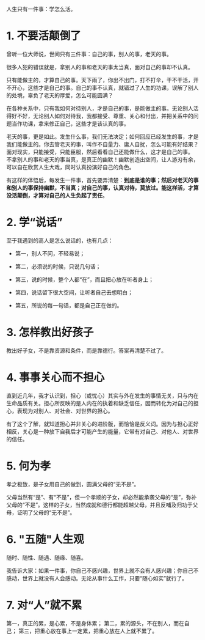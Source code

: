 人生只有一件事：学怎么活。

# 1. 不要活颠倒了

曾听一位大师说，世间只有三件事：自己的事，别人的事，老天的事。

很多人犯的错误就是，拿别人的事和老天的事太当真，面对自己的事却不认真。

只有能做主的，才算自己的事。天下雨了，你出不出门，打不打伞，干不干活，开不开心，这些才是自己的事。自己的事不认真，就错过了人生的功课，误解了别人的处境，辜负了老天的厚爱，怎么可能圆满？

在各种关系中，只有我如何对待别人，才是自己的事，是能做主的事。无论别人活得好不好，无论别人如何对待我，我都接受、尊重、关心和付出，并把关系中的问题当作功课，拿来修正自己，这些才是该认真的事。

老天的事，更是如此。发生什么事，我们无法决定；如何回应已经发生的事，才是我们能做主的。你去管老天的事，叫作不自量力、庸人自扰，怎么可能有好结果？面对现实，只能接受，只能臣服，然后看看自己还能做什么，这才是自己的事。
不拿别人的事和老天的事当真，是真正的幽默！幽默创造出空间，让人游刃有余，可以自在欣赏人生大戏，同时认真扮演好自己的角色。

有这样的体悟后，每发生一件事，首先要弄清楚：**到底是谁的事；然后对老天的事和别人的事保持幽默，不当真；对自己的事，认真对待，莫放过。能这样活，才算没活颠倒，才算对自己的人生负起了责任**。

# 2. 学“说话”

至于我遇到的高人是怎么说话的，也有几点：

- 第一，别人不问，不轻易说；

- 第二，必须说的时候，只说几句话；

- 第三，说的时候，整个人都“在”，而且把心放在听者身上；

- 第四，说话留下很大空间，让听者自己去想明白；

- 第五，所说的每一句话，都是自己正在做的。

# 3. 怎样教出好孩子

教出好子女，不是靠资源和条件，而是靠德行。答案再清楚不过了。

# 4. 事事关心而不担心

直到近几年，我才认识到，担心（或忧心）其实与外在发生的事情无关，只与内在生命品质有关。担心所反映的是人内在的执着和缺乏信任，因而转化为对自己的担心，表现为对别人、对社会、对世界的担心。

有了这个了解，就知道担心并非关心的进阶版，而恰恰是反义词。因为与担心正好相反，关心是一种放下自我后才可能产生的能量，它带有对自己、对他人、对世界的信任。

# 5. 何为孝

孝之极致，是子女用自己的做到，圆满父母的“无不是”。

父母当然有“是”、有“不是”，但一个孝顺的子女，却必然能承袭父母的“是”，弥补父母的“不是”。这样的子女，当然成就和德行都能超越父母，并且反哺及归功于父母，证明了父母的“无不是”。

# 6. "五随"人生观

随时、随性、随遇、随缘、随喜。

我告诉大家：如果一件事，你自己不感兴趣，世界上就不会有人感兴趣；你自己不感动，世界上就没有人会感动。无论从事什么工作，只要“随心如实”就行了。

# 7. 对“人”就不累

第一，真正的累，是心累，不是身体累；
第二，累的源头，不在别人，而在自己；
第三，把重心放在事上一定累，把重心放在人上就不累了。
